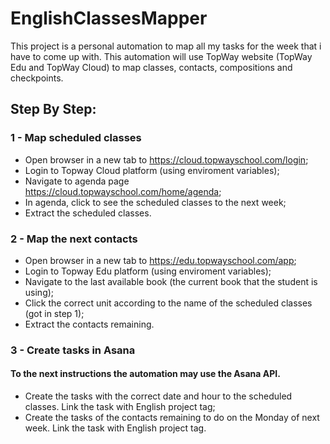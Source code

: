# EnglishClassesMapper
This project is a personal automation to map all my tasks for the week that i have to come up with. This automation will use TopWay website (TopWay Edu and TopWay Cloud) to map classes, contacts, compositions and checkpoints.

## Step By Step:
### 1 - Map scheduled classes
- Open browser in a new tab to https://cloud.topwayschool.com/login;
- Login to Topway Cloud platform (using enviroment variables);
- Navigate to agenda page https://cloud.topwayschool.com/home/agenda;
- In agenda, click to see the scheduled classes to the next week;
- Extract the scheduled classes.

### 2 - Map the next contacts
- Open browser in a new tab to https://edu.topwayschool.com/app;
- Login to Topway Edu platform (using enviroment variables);
- Navigate to the last available book (the current book that the student is using);
- Click the correct unit according to the name of the scheduled classes (got in step 1);
- Extract the contacts remaining.

### 3 - Create tasks in Asana
#### To the next instructions the automation may use the Asana API.
- Create the tasks with the correct date and hour to the scheduled classes. Link the task with English project tag;
- Create the tasks of the contacts remaining to do on the Monday of next week. Link the task with English project tag.